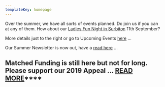 ```yaml
---
templateKey: homepage
---
```


Over the summer, we have all sorts of events planned. Do join us if you can at any of them. How about our [Ladies Fun Night in Surbiton](/event/ladies-fun-night/) 11th September?

More details just to the right or go to Upcoming Events [here](http://www.africanvision.org.uk/events/) ...

Our Summer Newsletter is now out, have a [read here](http://www.africanvision.org.uk/africa-vision-news/wp-content/uploads/2019/08/AVM-Newsletter-Summer-2019-hi_res.pdf) ...

## **Matched Funding is still here but not for long. Please support our 2019 Appeal ...** [**READ MORE**](http://www.africanvision.org.uk/2018/11/21/sams-village-christmas-appeal-matched-funding-is-back/)\*\*\*\*
